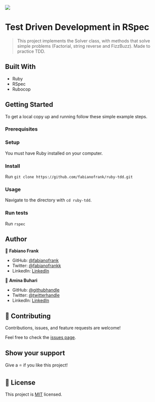![](https://img.shields.io/badge/Microverse-blueviolet)

# Test Driven Development in RSpec

> This project implements the Solver class, with methods that solve simple problems (Factorial, string reverse and FizzBuzz). Made to practice TDD.

## Built With

- Ruby
- RSpec
- Rubocop

## Getting Started

To get a local copy up and running follow these simple example steps.

### Prerequisites

### Setup
You must have Ruby installed on your computer.
### Install
Run `git clone https://github.com/fabianofrank/ruby-tdd.git`
### Usage
Navigate to the directory with `cd ruby-tdd`.
### Run tests
Run `rspec`

## Author

👤 **Fabiano Frank**

- GitHub: [@fabianofrank](https://github.com/fabianofrank)
- Twitter: [@fabianofrankk](https://twitter.com/fabianofrankk)
- LinkedIn: [LinkedIn](https://www.linkedin.com/in/fabianofrank/)

👤 **Amina Buhari**

- GitHub: [@githubhandle](https://github.com/AminaBuhari)
- Twitter: [@twitterhandle](https://twitter.com/AminaBuhari)
- LinkedIn: [LinkedIn](https://www.linkedin.com/in/amina-buhari/)



## 🤝 Contributing

Contributions, issues, and feature requests are welcome!

Feel free to check the [issues page](../../issues/).


## Show your support

Give a ⭐️ if you like this project!


## 📝 License

This project is [MIT](./MIT.md) licensed.
